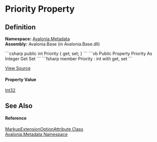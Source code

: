 # Priority Property




## Definition
**Namespace:** <a href="N_Avalonia_Metadata">Avalonia.Metadata</a>  
**Assembly:** Avalonia.Base (in Avalonia.Base.dll)

<Tabs groupId="api-code-preview">
<TabItem value="csharp" label="C#">
```csharp
public int Priority { get; set; }
```
</TabItem>
<TabItem value="vb" label="VB">
```vb
Public Property Priority As Integer
	Get
	Set
```
</TabItem>
<TabItem value="fsharp" label="F#">
```fsharp
member Priority : int with get, set
```
</TabItem>
</Tabs>



<a href="https://github.com/AvaloniaUI/Avalonia/tree/master/src/Avalonia.Base/Metadata/MarkupExtensionOption.cs#L15" title="View the source code">View Source</a>



#### Property Value
<a href="https://learn.microsoft.com/dotnet/api/system.int32" target="_blank" rel="noopener noreferrer">Int32</a>

## See Also


#### Reference
<a href="T_Avalonia_Metadata_MarkupExtensionOptionAttribute">MarkupExtensionOptionAttribute Class</a>  
<a href="N_Avalonia_Metadata">Avalonia.Metadata Namespace</a>  

